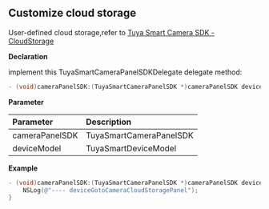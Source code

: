 ## Customize cloud storage

User-defined cloud storage,refer to [Tuya Smart Camera SDK - CloudStorage](https://tuyainc.github.io/tuyasmart_camera_ios_sdk_doc/en/resource/CloudStorage.html)

**Declaration**

implement  this TuyaSmartCameraPanelSDKDelegate delegate method:

```objective-c
- (void)cameraPanelSDK:(TuyaSmartCameraPanelSDK *)cameraPanelSDK deviceGotoCameraCloudStoragePanel:(TuyaSmartDeviceModel *)deviceModel;
```

**Parameter**

| Parameter      | Description             |
| :------------- | :---------------------- |
| cameraPanelSDK | TuyaSmartCameraPanelSDK |
| deviceModel    | TuyaSmartDeviceModel    |

**Example**

```objective-c
- (void)cameraPanelSDK:(TuyaSmartCameraPanelSDK *)cameraPanelSDK deviceGotoCameraCloudStoragePanel:(TuyaSmartDeviceModel *)deviceModel {
    NSLog(@"---- deviceGotoCameraCloudStoragePanel");
}
```

